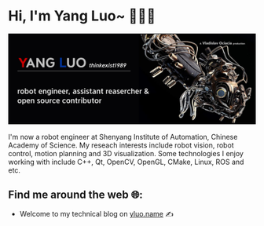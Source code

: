 # Hi, I'm Yang Luo~ :robot::man_technologist:

<img src="https://raw.githubusercontent.com/thinkexist1989/thinkexist1989/master/logo.png" alt="banner that says Yang Luo  - robot engineer,assistant researcher and open source contributor">

I'm now a robot engineer at Shenyang Institute of Automation, Chinese Academy of Science. My reseach interests include robot vision, robot control, motion planning and 3D visualization. Some technologies I enjoy working with include C++, Qt, OpenCV, OpenGL, CMake, Linux, ROS and etc. 


## Find me around the web :globe_with_meridians::
- Welcome to my technical blog on  <a href="http://yluo.name">yluo.name</a> :writing_hand:
